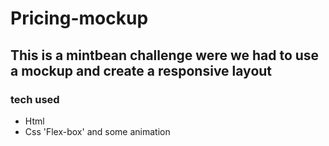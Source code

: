 # **Pricing-mockup**

## This is a mintbean challenge were we had to use a mockup and create a responsive layout 

### **tech used**
* Html
* Css 'Flex-box' and some animation
